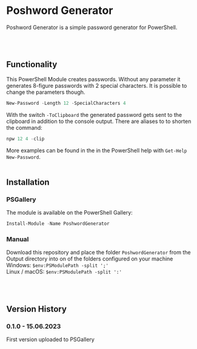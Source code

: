 # Poshword Generator

Poshword Generator is a simple password generator for PowerShell.

<br>
<br>

## Functionality

This PowerShell Module creates passwords. Without any parameter it generates 8-figure passwords with 2 special characters. It is possible to change the parameters though.

```powershell
New-Password -Length 12 -SpecialCharacters 4
```

With the switch `-ToClipboard` the generated password gets sent to the clipboard in addition to the console output.
There are aliases to to shorten the command:

```powershell
npw 12 4 -clip
```

More examples can be found in the in the PowerShell help with `Get-Help New-Password`.
<br>
<br>

## Installation

### PSGallery

The module is available on the PowerShell Gallery:

```powershell
Install-Module -Name PoshwordGenerator
```

### Manual

Download this repository and place the folder `PoshwordGenerator` from the Output directory into on of the folders configured on your machine <br>
Windows: `$env:PSModulePath -split ';'` <br>
Linux / macOS: `$env:PSModulePath -split ':'`

<br>
<br>

## Version History

### 0.1.0 - 15.06.2023

First version uploaded to PSGallery
